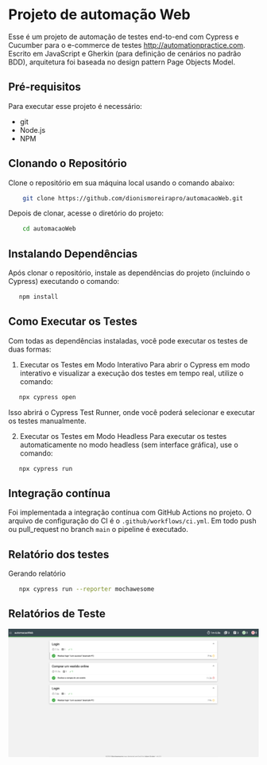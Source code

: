 # Projeto de automação Web
Esse é um projeto de automação de testes end-to-end com Cypress e Cucumber para o e-commerce de testes http://automationpractice.com. Escrito em JavaScript e Gherkin (para definição de cenários no padrão BDD), arquitetura foi baseada no design pattern Page Objects Model.

## Pré-requisitos

Para executar esse projeto é necessário:

- git
- Node.js
- NPM

## Clonando o Repositório

Clone o repositório em sua máquina local usando o comando abaixo:

```bash
    git clone https://github.com/dionismoreirapro/automacaoWeb.git
```
Depois de clonar, acesse o diretório do projeto:

```bash
    cd automacaoWeb
```
## Instalando Dependências
Após clonar o repositório, instale as dependências do projeto (incluindo o Cypress) executando o comando:
```bash
   npm install
```
## Como Executar os Testes  
Com todas as dependências instaladas, você pode executar os testes de duas formas:

1. Executar os Testes em Modo Interativo
Para abrir o Cypress em modo interativo e visualizar a execução dos testes em tempo real, utilize o comando:
```bash
   npx cypress open
```
Isso abrirá o Cypress Test Runner, onde você poderá selecionar e executar os testes manualmente.

2. Executar os Testes em Modo Headless
Para executar os testes automaticamente no modo headless (sem interface gráfica), use o comando:
```bash
   npx cypress run
```

## Integração contínua

Foi implementada a integração contínua com GitHub Actions no projeto. O arquivo de configuração do CI é o `.github/workflows/ci.yml`. Em todo push ou pull_request no branch `main` o pipeline é executado.


## Relatório dos testes
Gerando relatório
```bash
   npx cypress run --reporter mochawesome
```
## Relatórios de Teste
![Relatorio de teste ](https://github.com/dionismoreirapro/automacaoWeb/blob/main/report.png)
